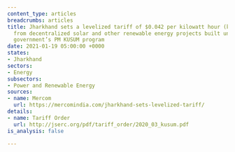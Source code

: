```yaml
---
content_type: articles
breadcrumbs: articles
title: Jharkhand sets a levelized tariff of $0.042 per kilowatt hour (kWh) for electricity
  from decentralized solar and other renewable energy projects built under central
  government’s PM KUSUM program
date: 2021-01-19 05:00:00 +0000
states:
- Jharkhand
sectors:
- Energy
subsectors:
- Power and Renewable Energy
sources:
- name: Mercom
  url: https://mercomindia.com/jharkhand-sets-levelized-tariff/
details:
- name: Tariff Order
  url: http://jserc.org/pdf/tariff_order/2020_03_kusum.pdf
is_analysis: false

---
```


